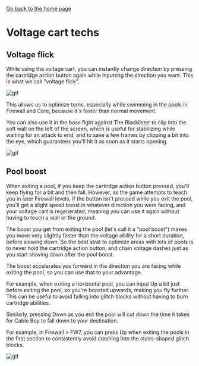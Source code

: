 [Go back to the home page](https://github.com/Doublevil/scbspeedrun)

# Voltage cart techs

## Voltage flick

While using the voltage cart, you can instantly change direction by pressing the cartridge action button again while inputting the direction you want. This is what we call "voltage flick".

![gif](https://github.com/Doublevil/scbspeedrun/blob/main/media/tech/Movement_VoltageFlick.webp)

This allows us to optimize turns, especially while swimming in the pools in Firewall and Core, because it's faster than normal movement.

You can also use it in the boss fight against The Blacklister to clip into the soft wall on the left of the screen, which is useful for stabilizing while waiting for an attack to end, and to save a few frames by clipping a bit into the eye, which guarantees you'll hit it as soon as it starts opening.

![gif](https://github.com/Doublevil/scbspeedrun/blob/main/media/tech/Movement_BlacklisterVoltageFlick.webp)

## Pool boost

When exiting a pool, if you keep the cartridge action button pressed, you'll keep flying for a bit and then fall. However, as the game attempts to teach you in later Firewall levels, if the button isn't pressed while you exit the pool, you'll get a slight speed boost in whatever direction you were facing, and your voltage cart is regenerated, meaning you can use it again without having to touch a wall or the ground.

The boost you get from exiting the pool (let's call it a "pool boost") makes you move very slightly faster than the voltage ability for a short duration, before slowing down. So the best strat to optimize areas with lots of pools is to never hold the cartridge action button, and chain voltage dashes just as you start slowing down after the pool boost.

The boost accelerates you forward in the direction you are facing while exiting the pool, so you can use that to your advantage.

For example, when exiting a horizontal pool, you can input Up a bit just before exiting the pool, so you're boosted upwards, making you fly further. This can be useful to avoid falling into glitch blocks without having to burn cartridge abilities.

Similarly, pressing Down as you exit the pool will cut down the time it takes for Cable Boy to fall down to your destination.

For example, in Firewall > FW7, you can press Up when exiting the pools in the first section to consistently avoid crashing into the stairs-shaped glitch blocks.

![gif](https://github.com/Doublevil/scbspeedrun/blob/main/media/tech/Movement_PoolBoost.webp)
